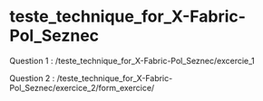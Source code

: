 # teste_technique_for_X-Fabric-Pol_Seznec


Question 1 : /teste_technique_for_X-Fabric-Pol_Seznec/excercie_1

Question 2 : /teste_technique_for_X-Fabric-Pol_Seznec/exercice_2/form_exercice/



